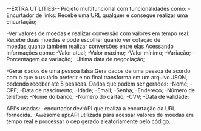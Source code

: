 --EXTRA UTILITIES--
 Projeto multifuncional com funcionalidades como:
 -Encurtador de links: Recebe uma URL qualquer e consegue realizar uma encurtação;
 
-Ver valores de moedas e realizar conversão com valores em tempo real: Recebe duas moedas e pode escolher quanto ver cotação de moedas,quanto também realizar conversões entre elas.Acessando informações como:
-Valor atual;
-Valor máximo;
-Valor mínimo;
-Variação;
-Porcentagem da variação;
-Última data de negociação;

-Gerar dados de uma pessoa falsa:Gera dados de uma pessoa de acordo com o que o usuário preferir e no final transforma em um arquivo JSON, podendo receber até 5 pessoas.
Dados que podem ser gerados:
-Nome;
-CPF;
-Data de nascimento;
-Idade;
-Email;
-Senha;
-Endereço;
-Número de telefone;
-Nome do banco;
-Número do cartão;
-CVV;
-Data de validade;

API's usadas:
-encurtador.dev:API que realiza a encurtação da URL fornecida.
-Awesome api:API utilizada para acessar valores de moedas em tempo real e processar o cep gerado aleatoriamente pelo código.
